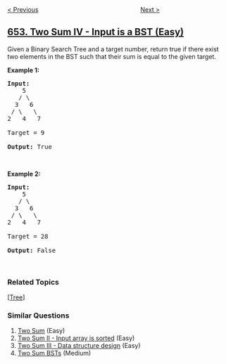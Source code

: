 <!--|This file generated by command(leetcode description); DO NOT EDIT.    |-->
<!--+----------------------------------------------------------------------+-->
<!--|@author    openset <openset.wang@gmail.com>                           |-->
<!--|@link      https://github.com/openset                                 |-->
<!--|@home      https://github.com/tonymontaro/leetcode-hints                        |-->
<!--+----------------------------------------------------------------------+-->

[< Previous](https://github.com/tonymontaro/leetcode-hints/tree/master/problems/find-duplicate-subtrees "Find Duplicate Subtrees")
　　　　　　　　　　　　　　　　
[Next >](https://github.com/tonymontaro/leetcode-hints/tree/master/problems/maximum-binary-tree "Maximum Binary Tree")

## [653. Two Sum IV - Input is a BST (Easy)](https://leetcode.com/problems/two-sum-iv-input-is-a-bst "两数之和 IV - 输入 BST")

<p>Given a Binary Search Tree and a target number, return true if there exist two elements in the BST such that their sum is equal to the given target.</p>

<p><b>Example 1:</b></p>

<pre>
<b>Input:</b> 
    5
   / \
  3   6
 / \   \
2   4   7

Target = 9

<b>Output:</b> True
</pre>

<p>&nbsp;</p>

<p><b>Example 2:</b></p>

<pre>
<b>Input:</b> 
    5
   / \
  3   6
 / \   \
2   4   7

Target = 28

<b>Output:</b> False
</pre>

<p>&nbsp;</p>

### Related Topics
  [[Tree](https://github.com/tonymontaro/leetcode-hints/tree/master/tag/tree/README.md)]

### Similar Questions
  1. [Two Sum](https://github.com/tonymontaro/leetcode-hints/tree/master/problems/two-sum) (Easy)
  1. [Two Sum II - Input array is sorted](https://github.com/tonymontaro/leetcode-hints/tree/master/problems/two-sum-ii-input-array-is-sorted) (Easy)
  1. [Two Sum III - Data structure design](https://github.com/tonymontaro/leetcode-hints/tree/master/problems/two-sum-iii-data-structure-design) (Easy)
  1. [Two Sum BSTs](https://github.com/tonymontaro/leetcode-hints/tree/master/problems/two-sum-bsts) (Medium)
